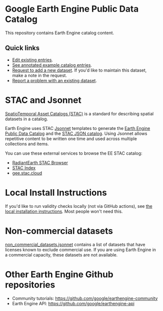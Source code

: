 <!--
Copyright 2019 The Google Earth Engine Community Authors

Licensed under the Apache License, Version 2.0 (the "License");
you may not use this file except in compliance with the License.
You may obtain a copy of the License at

    http://www.apache.org/licenses/LICENSE-2.0

Unless required by applicable law or agreed to in writing, software
distributed under the License is distributed on an "AS IS" BASIS,
WITHOUT WARRANTIES OR CONDITIONS OF ANY KIND, either express or implied.
See the License for the specific language governing permissions and
limitations under the License.
-->

# Google Earth Engine Public Data Catalog

This repository contains Earth Engine catalog content.

## Quick links

- [Edit existing entries](docs/simple_edits.md).
- [See annotated example catalog entries](catalog/TEMPLATE).
- [Request to add a new dataset](https://issuetracker.google.com/issues?q=status:(open%20%7C%20new%20%7C%20assigned%20%7C%20accepted)%20componentid:1161680&p=1). If you'd like to maintain this dataset, make a note in the request.
- [Report a problem with an existing dataset](https://issuetracker.google.com/issues?q=status:(open%20%7C%20new%20%7C%20assigned%20%7C%20accepted)%20componentid:1161653).


# STAC and Jsonnet

[SpatioTemporal Asset Catalogs (STAC)](https://stacspec.org/) is a standard for
describing spatial datasets in a catalog.

Earth Engine uses STAC [Jsonnet](https://jsonnet.org) templates to generate the
[Earth Engine Public Data Catalog](https://developers.google.com/earth-engine/datasets/catalog)
and the
[STAC JSON catalog](https://console.cloud.google.com/storage/browser/earthengine-stac).
Using Jsonnet
allows repetitive content to be written one time and used across multiple
collections and items.

You can use these external services to browse the EE STAC catalog:

- [RadiantEarth STAC Browser](https://radiantearth.github.io/stac-browser/#/external/storage.googleapis.com/earthengine-stac/catalog/catalog.json)
- [STAC Index](https://stacindex.org/catalogs/google-earth-engine)
- [gee.stac.cloud](https://gee.stac.cloud/)


# Local Install Instructions

If you'd like to run validity checks locally (not via GitHub actions), see
[the local installation instructions](docs/install.md). Most people won't
need this.

# Non-commercial datasets

[non_commercial_datasets.jsonnet](https://github.com/google/earthengine-catalog/blob/main/non_commercial_datasets.jsonnet)
contains a list of datasets that have
licenses known to exclude commercial use. If you are using Earth Engine
in a commercial capacity, these datasets are not available.

# Other Earth Engine Github repositories

- Community tutorials: https://github.com/google/earthengine-community
- Earth Engine API: https://github.com/google/earthengine-api
